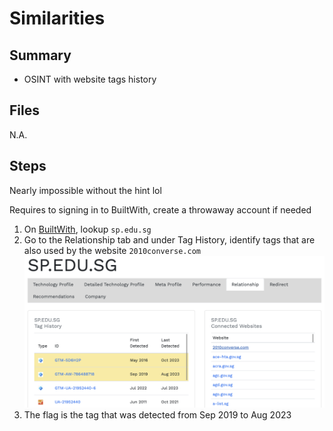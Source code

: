 # Similarities

## Summary

- OSINT with website tags history

## Files

N.A.

## Steps

Nearly impossible without the hint lol

Requires to signing in to BuiltWith, create a throwaway account if needed

1. On [BuiltWith](https://builtwith.com/), lookup `sp.edu.sg`
2. Go to the Relationship tab and under Tag History, identify tags that are also used by the website `2010converse.com`
    ![1.png](screenshots/1.png)
3. The flag is the tag that was detected from Sep 2019 to Aug 2023